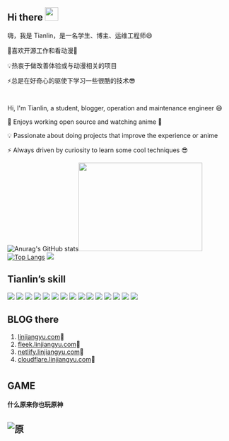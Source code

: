 ## Hi there <img src="https://cdn1.tianli0.top/gh/linjiangyu2/halo/img/wave.gif" width="30px">
嗨，我是 Tianlin，是一名学生、博主、运维工程师😄

💖喜欢开源工作和看动漫👀

💡热衷于做改善体验或与动漫相关的项目

⚡总是在好奇心的驱使下学习一些很酷的技术😎
# 
Hi, I'm Tianlin, a student, blogger, operation and maintenance engineer 😄

💖 Enjoys working open source and watching anime 👀

💡 Passionate about doing projects that improve the experience or anime

⚡ Always driven by curiosity to learn some cool techniques 😎

![Anurag's GitHub stats](https://github-readme-stats.vercel.app/api?username=linjiangyu2&show_icons=true&theme=radical)<img src="https://cdn1.tianli0.top/gh/linjiangyu2/halo/img/code.gif" width="280px" height='200px'></img>
[![Top Langs](https://github-readme-stats.vercel.app/api/top-langs/?username=linjiangyu2&layout=compact)](https://github.com/anuraghazra/github-readme-stats)
<a href="https://github.com/anuraghazra/github-readme-stats">
  <img src="https://github-readme-stats.vercel.app/api/pin/?username=linjiangyu2&repo=K" width=auto />
</a>
## Tianlin’s skill
![](https://img.shields.io/badge/Linux-RedHat-informational?style=flat&logo=<LOGO_NAME>&logoColor=white&color=ff0066)
![](https://img.shields.io/badge/Linux-CentOS-informational?style=flat&logo=<LOGO_NAME>&logoColor=white&color=ffffe5)
![](https://img.shields.io/badge/Linux-RockyLinux-informational?style=flat&logo=<LOGO_NAME>&logoColor=white&color=2bbc8a)
![](https://img.shields.io/badge/CloudNative-Kubernetes-informational?style=flat&logo=<LOGO_NAME>&logoColor=white&color=0000cc)
![](https://img.shields.io/badge/CloudNative-Docker-informational?style=flat&logo=<LOGO_NAME>&logoColor=white&color=3333ff)
![](https://img.shields.io/badge/Ops-Nginx-informational?style=flat&logo=<LOGO_NAME>&logoColor=white&color=b3ffcc)
![](https://img.shields.io/badge/Ops-Apache-informational?style=flat&logo=<LOGO_NAME>&logoColor=white&color=ffff80)
![](https://img.shields.io/badge/Ops-Tomcat-informational?style=flat&logo=<LOGO_NAME>&logoColor=white&color=ffffff)
![](https://img.shields.io/badge/Ops-MySQL-informational?style=flat&logo=<LOGO_NAME>&logoColor=white&color=2bbc8a)
![](https://img.shields.io/badge/Ops-Redis-informational?style=flat&logo=<LOGO_NAME>&logoColor=white&color=ff3333)
![](https://img.shields.io/badge/Ops-mongodb-informational?style=flat&logo=<LOGO_NAME>&logoColor=white&color=ffff80)
![](https://img.shields.io/badge/Monitor-Prometheus-informational?style=flat&logo=<LOGO_NAME>&logoColor=white&color=ffd9b3)
![](https://img.shields.io/badge/Monitor-Zabbix-informational?style=flat&logo=<LOGO_NAME>&logoColor=white&color=ff5c33)
![](https://img.shields.io/badge/Storage-Ceph-informational?style=flat&logo=<LOGO_NAME>&logoColor=white&color=ffcc80)
![](https://img.shields.io/badge/Grid-Consul-informational?style=flat&logo=<LOGO_NAME>&logoColor=white&color=ff80df)
## BLOG there
1. [linjiangyu.com](https://linjiangyu.com/)🍧
2. [fleek.linjiangyu.com](https://fleek.linjiangyu.com/)🍰
3. [netlify.linjiangyu.com](https://netlify.linjiangyu.com/)🍨
4. [cloudflare.linjiangyu.com](https://cloudflare.linjiangyu.com/)🍨
  #
## GAME
#### 什么原来你也玩原神
![原](https://cdn1.tianli0.top/gh/linjiangyu2/halo/img/ys.jpg)
---
